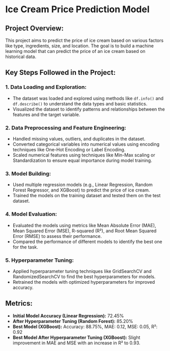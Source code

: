 # Ice Cream Price Prediction Model

## Project Overview:
This project aims to predict the price of ice cream based on various factors like type, ingredients, size, and location. The goal is to build a machine learning model that can predict the price of an ice cream based on historical data.

## Key Steps Followed in the Project:

### 1. Data Loading and Exploration:
- The dataset was loaded and explored using methods like `df.info()` and `df.describe()` to understand the data types and basic statistics.
- Visualized the dataset to identify patterns and relationships between the features and the target variable.

### 2. Data Preprocessing and Feature Engineering:
- Handled missing values, outliers, and duplicates in the dataset.
- Converted categorical variables into numerical values using encoding techniques like One-Hot Encoding or Label Encoding.
- Scaled numerical features using techniques like Min-Max scaling or Standardization to ensure equal importance during model training.

### 3. Model Building:
- Used multiple regression models (e.g., Linear Regression, Random Forest Regressor, and XGBoost) to predict the price of ice cream.
- Trained the models on the training dataset and tested them on the test dataset.

### 4. Model Evaluation:
- Evaluated the models using metrics like Mean Absolute Error (MAE), Mean Squared Error (MSE), R-squared (R²), and Root Mean Squared Error (RMSE) to assess their performance.
- Compared the performance of different models to identify the best one for the task.

### 5. Hyperparameter Tuning:
- Applied hyperparameter tuning techniques like GridSearchCV and RandomizedSearchCV to find the best hyperparameters for models.
- Retrained the models with optimized hyperparameters for improved accuracy.

## Metrics:

- **Initial Model Accuracy (Linear Regression):** 72.45%
- **After Hyperparameter Tuning (Random Forest):** 85.20%
- **Best Model (XGBoost):** Accuracy: 88.75%, MAE: 0.12, MSE: 0.05, R²: 0.92
- **Best Model After Hyperparameter Tuning (XGBoost):** Slight improvement in MAE and MSE with an increase in R² to 0.93.

